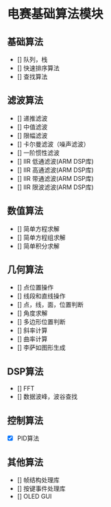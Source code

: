 # 电赛基础算法模块

## 基础算法
- [] 队列，栈
- [] 快速排序算法
- [] 查找算法

## 滤波算法
- [] 递推滤波
- [] 中值滤波
- [] 限幅滤波 
- [] 卡尔曼滤波（噪声滤波）
- [] 一阶惯性滤波
- [] IIR 低通滤波(ARM DSP库)
- [] IIR 高通滤波(ARM DSP库)
- [] IIR 带通滤波(ARM DSP库)
- [] IIR 限波滤波(ARM DSP库)

## 数值算法
- [] 简单方程求解
- [] 简单方程组求解
- [] 简单积分求解

## 几何算法
- [] 点位置操作
- [] 线段和直线操作
- [] 点，线，面，位置判断
- [] 角度求解
- [] 多边形位置判断
- [] 斜率计算
- [] 曲率计算
- [] 李萨如图形生成

## DSP算法
- [] FFT
- [] 数据波峰，波谷查找

## 控制算法
- [X] PID算法

## 其他算法
- [] 帧结构处理库
- [] 按键事件处理库
- [] OLED GUI




